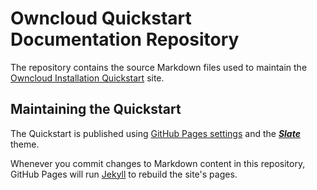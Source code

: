 # Owncloud Quickstart Documentation Repository
The repository contains the source Markdown files used to maintain the [Owncloud Installation Quickstart](https://prmellor.github.io/owncloud-quickstart-installation/) site.

## Maintaining the Quickstart
The Quickstart is published using [GitHub Pages settings](https://github.com/PRMellor/owncloud-quickstart-installation/settings) and the [***Slate***](https://github.com/pages-themes/slate) theme.

Whenever you commit changes to Markdown content in this repository, GitHub Pages will run [Jekyll](https://jekyllrb.com/) to rebuild the site's pages.
